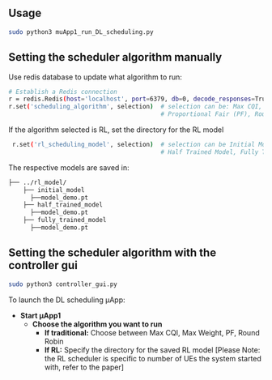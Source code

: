 ## Usage
```bash
sudo python3 muApp1_run_DL_scheduling.py
```
## Setting the scheduler algorithm manually
Use redis database to update what algorithm to run:
```bash
# Establish a Redis connection
r = redis.Redis(host='localhost', port=6379, db=0, decode_responses=True)
r.set('scheduling_algorithm', selection)  # selection can be: Max CQI, Max Weight,
                                          # Proportional Fair (PF), Round Robin, RL 
```
If the algorithm selected is RL, set the directory for the RL model
```bash
 r.set('rl_scheduling_model', selection)  # selection can be Initial Model,
                                          # Half Trained Model, Fully Trained Model
```
The respective models are saved in:
```bash
├── ../rl_model/           
    ├── initial_model 
      ├──model_demo.pt
    ├── half_trained_model 
      ├──model_demo.pt
    ├── fully_trained_model 
      ├──model_demo.pt
```

## Setting the scheduler algorithm with the controller gui

```bash
sudo python3 controller_gui.py
```
To launch the DL scheduling μApp:
- **Start μApp1** 
  - **Choose the algorithm you want to run**
    - **If traditional:** Choose between Max CQI, Max Weight, PF, Round Robin
    - **If RL:** Specify the directory for the saved RL model [Please Note: the RL scheduler is specific to number of UEs the system started with, refer to the paper]


